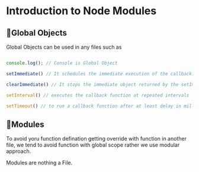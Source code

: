 # Introduction to Node Modules

## 🔷Global Objects

Global Objects can be used in any files such as

```javascript

console.log(); // Console is Global Object

setImmediate() // It schedules the immediate execution of the callback.

clearImmediate() // It stops the immediate object returned by the setImmediate() method.

setInterval() // executes the callback function at repeated intervals

setTimeout() // to run a callback function after at least delay in milliseconds.

```

## 🔷Modules

To avoid yoru function defination getting override with function in another file, we tend to avoid function with global scope rather we use modular approach.

Modules are nothing a File.


